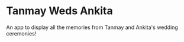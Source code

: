 # Tanmay Weds Ankita

An app to display all the memories from Tanmay and Ankita's wedding ceremonies!
